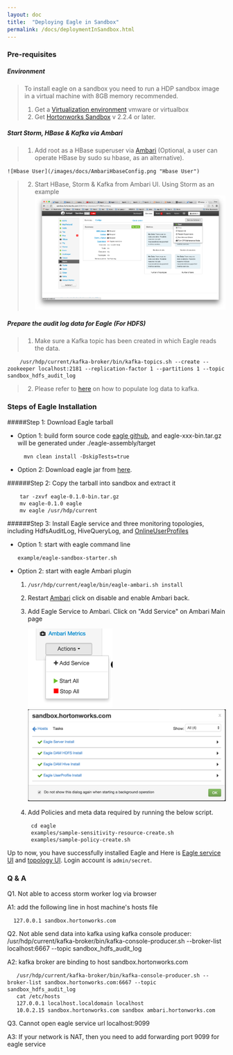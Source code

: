 ```yaml
---
layout: doc
title:  "Deploying Eagle in Sandbox"
permalink: /docs/deploymentInSandbox.html
---
```


### Pre-requisites

##### Environment
> To install eagle on a sandbox you need to run a HDP sandbox image in a virtual machine with 8GB memory recommended.
>
> 1. Get a [Virtualization environment](http://hortonworks.com/products/hortonworks-sandbox/#install) vmware or virtualbox 
> 2. Get [Hortonworks Sandbox](http://hortonworks.com/products/hortonworks-sandbox/#install) v 2.2.4 or later.

##### Start Storm, HBase & Kafka via Ambari
> 1. Add root as a HBase superuser via [Ambari](http://127.0.0.1:8080/#/main/services/HBASE/configs) (Optional, a user can operate HBase by sudo su hbase, as an alternative).
>
    ![Hbase User](/images/docs/AmbariHbaseConfig.png "Hbase User")
> 2. Start HBase, Storm & Kafka from Ambari UI. Using Storm as an example
![Restart Services](/images/docs/startStorm.png "Services")

##### Prepare the audit log data for Eagle (For HDFS)
> 1. Make sure a Kafka topic has been created in which Eagle reads the data.
>
        /usr/hdp/current/kafka-broker/bin/kafka-topics.sh --create --zookeeper localhost:2181 --replication-factor 1 --partitions 1 --topic sandbox_hdfs_audit_log
> 2. Please refer to [here](/docs/importHDFSAuditLog.html) on how to populate log data to kafka.

### Steps of Eagle Installation

#####Step 1: Download Eagle tarball

* Option 1: build form source code [eagle github](https://github.xyz.com/eagle/eagle/tree/release1.0), and eagle-xxx-bin.tar.gz will be generated under ./eagle-assembly/target

        mvn clean install -DskipTests=true

* Option 2: Download eagle jar from [here](http://xyz.com).

######Step 2: Copy the tarball into sandbox and extract it

        tar -zxvf eagle-0.1.0-bin.tar.gz
        mv eagle-0.1.0 eagle
        mv eagle /usr/hdp/current

######Step 3: Install Eagle service and three monitoring topologies, including HdfsAuditLog, HiveQueryLog, and [OnlineUserProfiles](/docs/onlineUserProfiles.html)

* Option 1: start with eagle command line

      example/eagle-sandbox-starter.sh

* Option 2: start with eagle Ambari plugin

    1. `/usr/hdp/current/eagle/bin/eagle-ambari.sh install`

    2. Restart [Ambari](http://127.0.0.1:8000/) click on disable and enable Ambari back.

    3. Add Eagle Service to Ambari. Click on "Add Service" on Ambari Main page

        ![AddService](/images/docs/AddService.png "AddService")
        ![Eagle Services](/images/docs/EagleServiceSuccess.png "Eagle Services")

    4. Add Policies and meta data required by running the below script.

            cd eagle
            examples/sample-sensitivity-resource-create.sh
            examples/sample-policy-create.sh

Up to now, you have successfully installed Eagle and Here is [Eagle service UI](http://sandbox.hortonworks.com:9099/eagle-service) and [topology UI](http://sandbox.hortonworks.com:8744).
Login account is `admin/secret`.

### **Q & A**

Q1. Not able to access storm worker log via browser

A1: add the following line in host machine's hosts file

      127.0.0.1 sandbox.hortonworks.com

Q2. Not able send data into kafka using kafka console producer: /usr/hdp/current/kafka-broker/bin/kafka-console-producer.sh --broker-list localhost:6667 --topic sandbox_hdfs_audit_log

A2: kafka broker are binding to host sandbox.hortonworks.com

       /usr/hdp/current/kafka-broker/bin/kafka-console-producer.sh --broker-list sandbox.hortonworks.com:6667 --topic sandbox_hdfs_audit_log
       cat /etc/hosts
       127.0.0.1 localhost.localdomain localhost
       10.0.2.15 sandbox.hortonworks.com sandbox ambari.hortonworks.com

Q3. Cannot open eagle service url localhost:9099

A3: If your network is NAT, then you need to add forwarding port 9099 for eagle service

